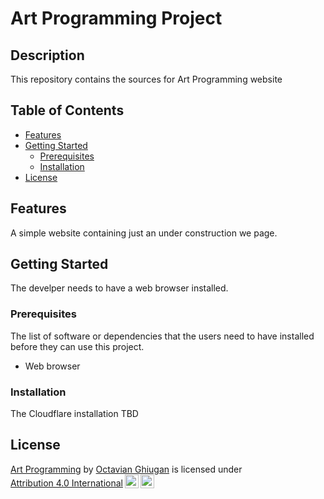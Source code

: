 # Art Programming Project

## Description

This repository contains the sources for Art Programming website

## Table of Contents

- [Features](#features)
- [Getting Started](#getting-started)
  - [Prerequisites](#prerequisites)
  - [Installation](#installation)
- [License](#license)

## Features

A simple website containing just an under construction we page.

## Getting Started

The develper needs to have a web browser installed.

### Prerequisites

The list of software or dependencies that the users need to have installed before they can use this project.

- Web browser

### Installation

The Cloudflare installation TBD

## License

<p xmlns:cc="http://creativecommons.org/ns#" xmlns:dct="http://purl.org/dc/terms/"><a property="dct:title" rel="cc:attributionURL" href="https://artprogramming.com">Art Programming</a> by <a rel="cc:attributionURL dct:creator" property="cc:attributionName" href="https://www.linkedin.com/in/oghiugan/">Octavian Ghiugan</a> is licensed under <a href="http://creativecommons.org/licenses/by/4.0/?ref=chooser-v1" target="_blank" rel="license noopener noreferrer" style="display:inline-block;">Attribution 4.0 International<img style="height:22px!important;margin-left:3px;vertical-align:text-bottom;" src="https://mirrors.creativecommons.org/presskit/icons/cc.svg?ref=chooser-v1"><img style="height:22px!important;margin-left:3px;vertical-align:text-bottom;" src="https://mirrors.creativecommons.org/presskit/icons/by.svg?ref=chooser-v1"></a></p>
